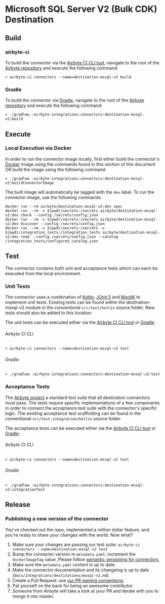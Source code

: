# Microsoft SQL Server V2 (Bulk CDK) Destination

## Build

### airbyte-ci

To build the connector via the [Airbyte CI CLI tool](https://github.com/airbytehq/airbyte/blob/master/airbyte-ci/connectors/pipelines/README.md), navigate to the root of the [Airbyte repository](https://github.com/airbytehq/airbyte) and execute the following command:

```shell
> airbyte-ci connectors --name=destination-mssql-v2 build
```

###  Gradle

To build the connector via [Gradle](https://gradle.org/), navigate to the root of the [Airbyte repository](https://github.com/airbytehq/airbyte) and execute the following command:

```shell
> ./gradlew :airbyte-integrations:connectors:destination-mssql-v2:build
```
## Execute

### Local Execution via Docker

In order to run the connector image locally, first either build the connector's [Docker](https://www.docker.com/) image using the commands found
in this section of this document OR build the image using the following command:

```shell
> ./gradlew :airbyte-integrations:connectors:destination-mssql-v2:buildConnectorImage
```

The built image will automatically be tagged with the `dev` label.  To run the connector image, use the following commands:

```shell
docker run --rm airbyte/destination-mssql-v2:dev spec
docker run --rm -v $(pwd)/secrets:/secrets airbyte/destination-mssql-v2:dev check --config /secrets/config.json
docker run --rm -v $(pwd)/secrets:/secrets airbyte/destination-mssql-v2:dev discover --config /secrets/config.json
docker run --rm -v $(pwd)/secrets:/secrets -v $(pwd)/integration_tests:/integration_tests airbyte/destination-mssql-v2:dev read --config /secrets/config.json --catalog /integration_tests/configured_catalog.json
```

## Test

The connector contains both unit and acceptance tests which can each be executed from the local environment.  

### Unit Tests

The connector uses a combination of [Kotlin](https://kotlinlang.org/), [JUnit 5](https://junit.org/junit5/) and [MockK](https://mockk.io/)
to implement unit tests.  Existing tests can be found within the destination-mssql-v2 module in the conventional `src/test/kotlin` source folder.  New tests should also be added to this location.

The unit tests can be executed either via the [Airbyte CI CLI tool](https://github.com/airbytehq/airbyte/blob/master/airbyte-ci/connectors/pipelines/README.md) or [Gradle](https://gradle.org/):

###### Airbyte CI CLI
```shell
> airbyte-ci connectors --name=destination-mssql-v2 test
```

###### Gradle
```shell
> ./gradlew :airbyte-integrations:connectors:destination-mssql-v2:test
```

### Acceptance Tests

The [Airbyte project](https://github.com/airbytehq/airbyte) a standard test suite that all destination connectors must pass.  The tests require specific implementations of a few components in order to connect the acceptance test suite with the connector's specific logic.  The existing acceptance test scaffolding can be found in the conventional `src/test-integration/kotlin` source folder.  

The acceptance tests can be executed either via the [Airbyte CI CLI tool](https://github.com/airbytehq/airbyte/blob/master/airbyte-ci/connectors/pipelines/README.md) or [Gradle](https://gradle.org/):

###### Airbyte CI CLI
```shell
> airbyte-ci connectors --name=destination-mssql-v2 test
```

###### Gradle
```shell
> ./gradlew :airbyte-integrations:connectors:destination-mssql-v2:integrationTest
```

## Release

### Publishing a new version of the connector

You've checked out the repo, implemented a million dollar feature, and you're ready to share your changes with the world. Now what?

1. Make sure your changes are passing our test suite: `airbyte-ci connectors --name=destination-mssql-v2 test`
2. Bump the connector version in `metadata.yaml`: increment the `dockerImageTag` value. Please follow [semantic versioning for connectors](https://docs.airbyte.com/contributing-to-airbyte/resources/pull-requests-handbook/#semantic-versioning-for-connectors).
3. Make sure the `metadata.yaml` content is up to date.
4. Make the connector documentation and its changelog is up to date (`docs/integrations/destinations/mssql-v2.md`).
5. Create a Pull Request: use [our PR naming conventions](https://docs.airbyte.com/contributing-to-airbyte/resources/pull-requests-handbook/#pull-request-title-convention).
6. Pat yourself on the back for being an awesome contributor.
7. Someone from Airbyte will take a look at your PR and iterate with you to merge it into master.



